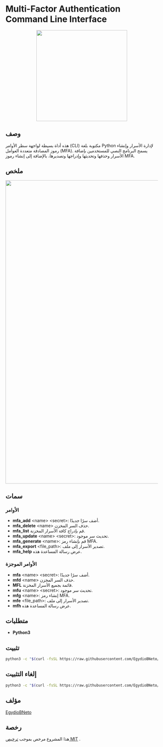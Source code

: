 # Multi-Factor Authentication Command Line Interface

<div align="center"> <img src="https://github.com/EgydioBNeto/mfa-cli/assets/84047984/714533aa-22a2-4127-8d40-363e59a573fa" width="300px"> </div>

## وصف

هذه أداة بسيطة لواجهة سطر الأوامر (CLI) مكتوبة بلغة Python لإدارة الأسرار وإنشاء رموز المصادقة متعددة العوامل (MFA). يسمح البرنامج النصي للمستخدمين بإضافة الأسرار وحذفها وتحديثها وإدراجها وتصديرها، بالإضافة إلى إنشاء رموز MFA.

## ملخص

<div align="center"> <img src="https://github.com/EgydioBNeto/mfa-cli/assets/84047984/4fe8c766-8e76-4183-a80c-9ac143cbc18f" width="1000px"> </div>

## سمات

### الأوامر

- **mfa_add** &lt;name&gt; &lt;secret&gt;: أضف سرًا جديدًا.
- **mfa_delete** &lt;name&gt; حذف السر المخزن.
- **mfa_list** قم بإدراج كافة الأسرار المخزنة.
- **mfa_update** &lt;name&gt; &lt;secret&gt;: تحديث سر موجود.
- **mfa_generate** &lt;name&gt;: قم بإنشاء رمز MFA.
- **mfa_export** &lt;file_path&gt;: تصدير الأسرار إلى ملف.
- **mfa_help** عرض رسالة المساعدة هذه.

### الأوامر الموجزة

- **mfa** &lt;name&gt; &lt;secret&gt;: أضف سرًا جديدًا.
- **mfd** &lt;name&gt; حذف السر المخزن.
- **MFL** قائمة بجميع الأسرار المخزنة.
- **mfu** &lt;name&gt; &lt;secret&gt;: تحديث سر موجود.
- **mfg** &lt;name&gt;: إنشاء رمز MFA.
- **mfe** &lt;file_path&gt;: تصدير الأسرار إلى ملف.
- **mfh** عرض رسالة المساعدة هذه.

## متطلبات

- **Python3**

## تثبيت

```bash
python3 -c "$(curl -fsSL https://raw.githubusercontent.com/EgydioBNeto/mfa-cli/main/install.py)"
```

## إلغاء التثبيت

```bash
python3 -c "$(curl -fsSL https://raw.githubusercontent.com/EgydioBNeto/mfa-cli/main/uninstall.py)"
```

## مؤلف

[EgydioBNeto](https://github.com/EgydioBNeto)

## رخصة

هذا المشروع مرخص بموجب [ترخيص MIT](https://github.com/EgydioBNeto/mfa-cli/blob/main/LICENSE) .
